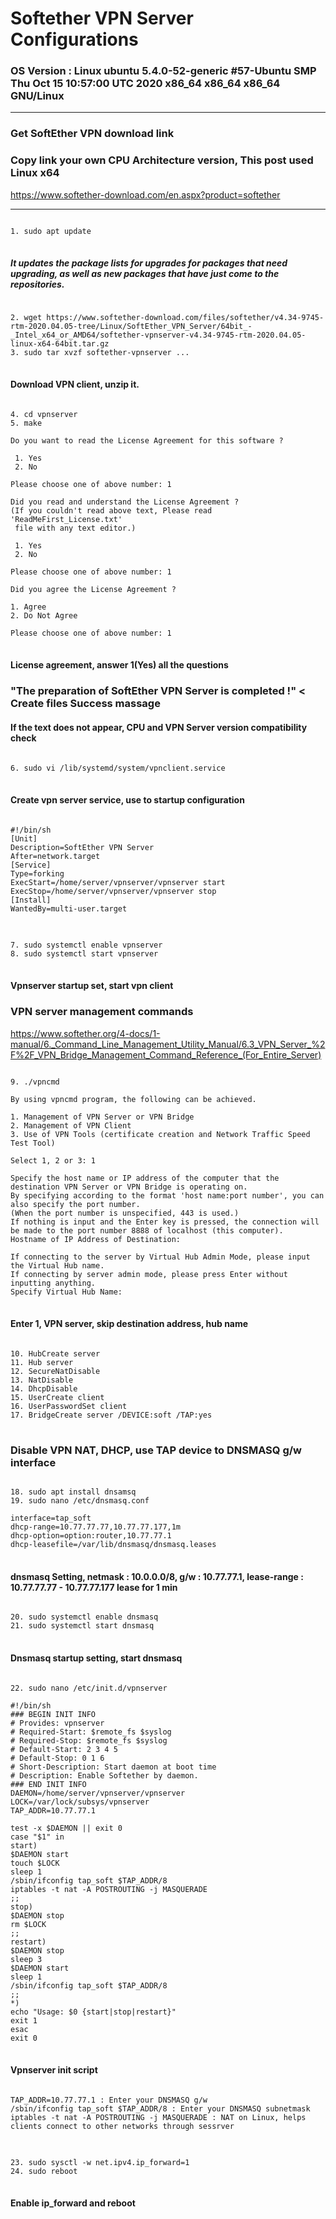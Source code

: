 Softether VPN Server Configurations
====================================
### OS Version : Linux ubuntu 5.4.0-52-generic #57-Ubuntu SMP Thu Oct 15 10:57:00 UTC 2020 x86_64 x86_64 x86_64 GNU/Linux
***
### Get SoftEther VPN download link
### Copy link your own CPU Architecture version, This post used Linux x64
<https://www.softether-download.com/en.aspx?product=softether>
***
<pre>
<code>
1. sudo apt update
</code>
</pre>
##### It updates the package lists for upgrades for packages that need upgrading, as well as new packages that have just come to the repositories.
<pre>
<code>
2. wget https://www.softether-download.com/files/softether/v4.34-9745-rtm-2020.04.05-tree/Linux/SoftEther_VPN_Server/64bit_-_Intel_x64_or_AMD64/softether-vpnserver-v4.34-9745-rtm-2020.04.05-linux-x64-64bit.tar.gz
3. sudo tar xvzf softether-vpnserver ...
</code>
</pre>
#### Download VPN client, unzip it.
<pre>
<code>
4. cd vpnserver
5. make

Do you want to read the License Agreement for this software ?

 1. Yes
 2. No

Please choose one of above number: 1

Did you read and understand the License Agreement ?
(If you couldn't read above text, Please read 'ReadMeFirst_License.txt'
 file with any text editor.)

 1. Yes
 2. No

Please choose one of above number: 1

Did you agree the License Agreement ?

1. Agree
2. Do Not Agree

Please choose one of above number: 1
</code>
</pre>
#### License agreement, answer 1(Yes) all the questions
### "The preparation of SoftEther VPN Server is completed !" < Create files Success massage
#### If the text does not appear, CPU and VPN Server version compatibility check
<pre>
<code>
6. sudo vi /lib/systemd/system/vpnclient.service
</code>
</pre>
#### Create vpn server service, use to startup configuration
<pre>
<code>
#!/bin/sh​
[Unit]​
Description=SoftEther VPN Server​
After=network.target​
[Service]​
Type=forking​
ExecStart=/home/server/vpnserver/vpnserver start​
ExecStop=/home/server/vpnserver/vpnserver stop​ 
[Install]​
WantedBy=multi-user.target
</code>
</pre>
<pre>
<code>
7. sudo systemctl enable vpnserver
8. sudo systemctl start vpnserver
</code>
</pre>
#### Vpnserver startup set, start vpn client

### VPN server management commands
<https://www.softether.org/4-docs/1-manual/6._Command_Line_Management_Utility_Manual/6.3_VPN_Server_%2F%2F_VPN_Bridge_Management_Command_Reference_(For_Entire_Server)>
<pre>
<code>
9. ./vpncmd

By using vpncmd program, the following can be achieved. 

1. Management of VPN Server or VPN Bridge 
2. Management of VPN Client
3. Use of VPN Tools (certificate creation and Network Traffic Speed Test Tool)

Select 1, 2 or 3: 1

Specify the host name or IP address of the computer that the destination VPN Server or VPN Bridge is operating on. 
By specifying according to the format 'host name:port number', you can also specify the port number. 
(When the port number is unspecified, 443 is used.)
If nothing is input and the Enter key is pressed, the connection will be made to the port number 8888 of localhost (this computer).
Hostname of IP Address of Destination: 

If connecting to the server by Virtual Hub Admin Mode, please input the Virtual Hub name. 
If connecting by server admin mode, please press Enter without inputting anything.
Specify Virtual Hub Name: 
</code>
</pre>
#### Enter 1, VPN server, skip destination address, hub name
<pre>
<code>
10. HubCreate server
11. Hub server
12. SecureNatDisable
13. NatDisable
14. DhcpDisable
15. UserCreate client
16. UserPasswordSet client
17. BridgeCreate server /DEVICE:soft /TAP:yes
</code>
</pre>
### Disable VPN NAT, DHCP, use TAP device to DNSMASQ g/w interface
<pre>
<code>
18. sudo apt install dnsamsq
19. sudo nano /etc/dnsmasq.conf

interface=tap_soft
dhcp-range=10.77.77.77,10.77.77.177,1m
dhcp-option=option:router,10.77.77.1
dhcp-leasefile=/var/lib/dnsmasq/dnsmasq.leases
</code>
</pre>
#### dnsmasq Setting, netmask : 10.0.0.0/8, g/w : 10.77.77.1, lease-range : 10.77.77.77 - 10.77.77.177 lease for 1 min
<pre>
<code>
20. sudo systemctl enable dnsmasq
21. sudo systemctl start dnsmasq
</code>
</pre>
#### Dnsmasq startup setting, start dnsmasq
<pre>
<code>
22. sudo nano /etc/init.d/vpnserver

#!/bin/sh
### BEGIN INIT INFO
# Provides: vpnserver
# Required-Start: $remote_fs $syslog
# Required-Stop: $remote_fs $syslog
# Default-Start: 2 3 4 5
# Default-Stop: 0 1 6
# Short-Description: Start daemon at boot time
# Description: Enable Softether by daemon.
### END INIT INFO
DAEMON=/home/server/vpnserver/vpnserver 
LOCK=/var/lock/subsys/vpnserver
TAP_ADDR=10.77.77.1                     

test -x $DAEMON || exit 0
case "$1" in
start)
$DAEMON start
touch $LOCK
sleep 1
/sbin/ifconfig tap_soft $TAP_ADDR/8     
iptables -t nat -A POSTROUTING -j MASQUERADE
;;
stop)
$DAEMON stop
rm $LOCK
;;
restart)
$DAEMON stop
sleep 3
$DAEMON start
sleep 1
/sbin/ifconfig tap_soft $TAP_ADDR/8     
;;
*)
echo "Usage: $0 {start|stop|restart}"
exit 1
esac
exit 0
</code>
</pre>
#### Vpnserver init script
<pre>
<code>
TAP_ADDR=10.77.77.1 : Enter your DNSMASQ g/w
/sbin/ifconfig tap_soft $TAP_ADDR/8 : Enter your DNSMASQ subnetmask
iptables -t nat -A POSTROUTING -j MASQUERADE : NAT on Linux, helps clients connect to other networks through sessrver
</code>
</pre>
<pre>
<code>
23. sudo sysctl -w net.ipv4.ip_forward=1
24. sudo reboot
</code>
</pre>
#### Enable ip_forward and reboot
